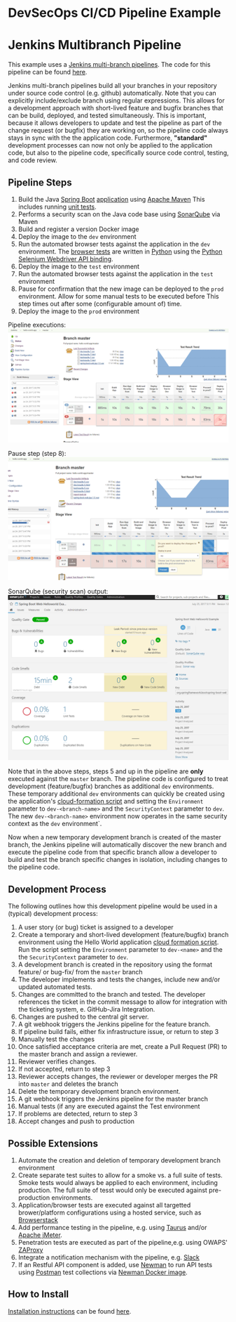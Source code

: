 # DevSecOps CI/CD Pipeline Example

# Jenkins Multibranch Pipeline

This example uses a [Jenkins multi-branch pipelines].
The code for this pipeline can be found [here](./Jenkinsfile).

Jenkins multi-branch pipelines build all your branches in your repository under source code
control (e.g. github) automatically. Note that you can explicitly include/exclude branch using
regular expressions.
This allows for a development approach with short-lived feature and bugfix 
branches that can be build, deployed, and tested simultaneously.
This is important, because it  allows developers to update and test the pipeline as part of 
the change request (or bugfix) they are working on,
so the pipeline code always stays in sync with the the application code.
Furthermore, __"standard"__ development processes can now not only be applied to the
application code, but also to the pipeline code, specifically source code control, testing, 
and code review.

## Pipeline Steps

1. Build the Java [Spring Boot] [application](./webapp/src/main) using [Apache Maven]
   This includes running [unit tests](./webapp/src/test//java).
2. Performs a security scan on the Java code base using [SonarQube] via Maven
3. Build and register a version Docker image
4. Deploy the image to the `dev` environment
5. Run the automated browser tests against the application in the `dev` environment.
   The [browser tests](./webapp/src/test/python/helloworld) are written in
   [Python](./webapp/src/test/python) using the [Python Selenium Webdriver API binding].
6. Deploy the image to the `test` environment
7. Run the automated browser tests against the application in the `test` environment
8. Pause for confirmation that the new image can be deployed to the `prod` environment.
   Allow for some manual tests to be executed before 
   This step times out after some (configurable amount of) time.
9. Deploy the image to the `prod` environment

Pipeline executions:
   ![Jenkins Pipeline](./doc/images/Jenkins-hello-world-master.png)

Pause step (step 8):
   ![Pause Pipeline](./doc/images/Jenkins-hello-world-master-pause.png)

SonarQube (security scan) output:
   ![SonarQube](./doc/images/SonarQube-Example.png)

Note that in the above steps, steps 5 and up in the pipeline are __only__ 
executed against the `master` branch.
The pipeline code is configured to treat development (feature/bugfix) branches as
additional `dev` environments.
These temporary additional `dev` environments can quickly be created using the application's
[cloud-formation script](./cloud-formation/helloworld/app/main.yml) and
setting the `Environment` parameter to `dev-<branch-name>` and the `SecurityContext` parameter
to `dev`.
The new `dev-<branch-name>` environment now operates in the same security context as the `dev`
environment`.

Now when a new temporary development branch is created of the master branch,
the Jenkins pipeline will automatically discover the new branch and
execute the pipeline code from that specific branch allow a developer to build and test
the branch specific changes in isolation, including changes to the pipeline code.


## Development Process

The following outlines how this development pipeline would be used in a (typical) development
process:
1.  A user story (or bug) ticket is assigned to a developer
2.  Create a temporary and short-lived development (feature/bugfix) branch environment
    using the Hello World application
    [cloud formation script](../cloud-formation/helloworld/app/main.yml).
    Run the script setting the `Environment` parameter to `dev-<name>` and the 
    the `SecurityContext` parameter to `dev`.
3.  A development branch is created in the repository using the format feature/<name> or 
    bug-fix/<name> from the `master` branch
4.  The developer implements and tests the changes, include new and/or updated automated tests.
5.  Changes are committed to the branch and tested.
    The developer references the ticket in the commit message to allow for integration
    with the ticketing system, e. GitHub-Jira Integration.
6.  Changes are pushed to the central git server.
7.  A git webhook triggers the Jenkins pipeline for the feature branch.
8.  If pipeline build fails, either fix infrastructure issue, or return to step 3
9.  Manually test the changes
10. Once satisfied acceptance criteria are met, create a Pull Request (PR) to the master branch 
    and assign a reviewer.
11. Reviewer verifies changes.
12. If not accepted, return to step 3
13. Reviewer accepts changes, the reviewer or developer merges the PR into `master` and 
    deletes the branch
14. Delete the temporary development branch environment.
15. A git webhook triggers the Jenkins pipeline for the master branch
16. Manual tests (if any are executed against the Test environment
17. If problems are detected, return to step 3
18. Accept changes and push to production


## Possible Extensions

1. Automate the creation and deletion of temporary development branch environment
1. Create separate test suites to allow for a smoke vs. a full suite of tests.
   Smoke tests would always be applied to each environment, including production.
   The full suite of tesst would only be executed against pre-production environments.
2. Application/browser tests are executed against all targetted brower/platform configurations
   using a hosted service, such as [Browserstack]
3. Add performance testing in the pipeline, e.g. using [Taurus] and/or [Apache jMeter].
4. Penetration tests are executed as part of the pipeline,e.g. using OWAPS' [ZAProxy]
5. Integrate a notification mechanism with the pipeline, e.g. [Slack](./doc/slack-integration.md)
6. If an Restful API component is added, use [Newman] to run API tests using [Postman] 
   test collections via [Newman Docker image].


## How to Install
[Installation instructions](./doc/Install.md) can be found [here]((./doc/Install.md)).



[Jenkins multi-branch pipelines]: https://jenkins.io/blog/2015/12/03/pipeline-as-code-with-multibranch-workflows-in-jenkins/
[ZAProxy]: https://github.com/zaproxy/zaproxy
[Taurus]: https://gettaurus.org/
[Apache jMeter]: http://jmeter.apache.org/
[Browserstack]: https://www.browserstack.com/
[Postman]: https://www.getpostman.com/docs/postman/scripts/test_scripts
[Newman]: https://github.com/postmanlabs/newman
[Newman Docker image]: https://hub.docker.com/r/postman/newman_ubuntu1404/
[Spring Boot]: https://projects.spring.io/spring-boot/
[Python Selenium Webdriver API binding]: http://selenium-python.readthedocs.io/api.html
[Apache Maven]: https://maven.apache.org/
[SonarQube]: https://www.sonarqube.org/
[GitHub-Jira Integration]: https://confluence.atlassian.com/adminjiracloud/connect-jira-cloud-to-github-814188429.html